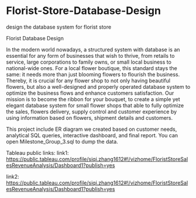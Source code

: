 # Florist-Store-Database-Design
design the database system for florist store

Florist Database Design

In the modern world nowadays, a structured system with database is an essential for any form of businesses that wish to thrive, from retails to service, large corporations to family owns, or small local business to national-wide ones. For a local flower boutique, this standard stays the same: it needs more than just blooming flowers to flourish the business. Thereby, it is crucial for any flower shop to not only having beautiful flowers, but also a well-designed and properly operated database system to optimize the business flows and enhance customers satisfaction. Our mission is to become the ribbon for your bouquet, to create a simple yet elegant database system for small flower shops that able to fully optimize the sales, flowers delivery, supply control and customer experience by using information based on flowers, shipment details and customers.

This project include ER diagram we created based on customer needs, analytical SQL queries, interactive dashboard, and final report. You can open Milestone_Group_3.sql to dump the data.

Tableau public links:
link1: https://public.tableau.com/profile/siqi.zhang1612#!/vizhome/FloristStoreSalesRevenueAnalysis/Dashboard1?publish=yes

link2: https://public.tableau.com/profile/siqi.zhang1612#!/vizhome/FloristStoreSalesRevenueAnalysis/Dashboard1?publish=yes
